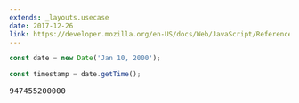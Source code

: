 ```yaml
---
extends: _layouts.usecase
date: 2017-12-26
link: https://developer.mozilla.org/en-US/docs/Web/JavaScript/Reference/Global_Objects/Date
---
```



```javascript
const date = new Date('Jan 10, 2000');

const timestamp = date.getTime();
```
<pre class="output">947455200000</pre>
